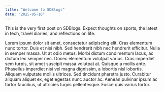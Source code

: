 ```yaml
---
title: "Welcome to SDBlogs"
date: "2025-05-10"
---
```


This is the very first post on SDBlogs. Expect thoughts on sports, the latest in tech, travel diaries, and reflections on life.

Lorem ipsum dolor sit amet, consectetur adipiscing elit. Cras elementum nunc tortor. Duis et nisi nibh. Sed hendrerit nibh nec hendrerit efficitur. Nulla in semper massa. Ut at odio metus. Morbi dictum condimentum lacus, ac dictum leo semper nec. Donec elementum volutpat varius. Cras imperdiet sem turpis, sit amet suscipit massa volutpat at. Quisque a mollis ante. Phasellus imperdiet nisi vel magna dignissim, a lobortis nisl lobortis. Aliquam vulputate mollis ultrices. Sed tincidunt pharetra justo. Curabitur aliquam aliquet ex, eget egestas nunc auctor ac. Aenean pulvinar ipsum ac tortor faucibus, ut ultricies turpis pellentesque. Fusce quis varius tortor.
